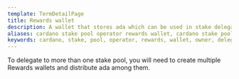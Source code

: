 ```yaml
---
template: TermDetailPage
title: Rewards wallet
description: A wallet that stores ada which can be used in stake delegation. The stake from a single Rewards wallet can only be delegated to a single stake pool.
aliases: cardano stake pool operator rewards wallet, cardano stake pool owner rewards wallets, cardano wallet, yoroi wallet, daedulus wallet
keywords: cardano, stake, pool, operator, rewards, wallet, owner, delegate, staking, stake, yoroi, daedulus
---
```


To delegate to more than one stake pool, you will need to create multiple Rewards wallets and distribute ada among them.